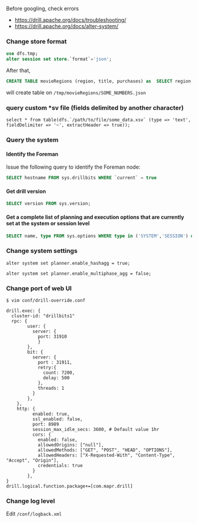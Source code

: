 Before googling, check errors

* https://drill.apache.org/docs/troubleshooting/
* https://drill.apache.org/docs/alter-system/

### Change store format
```sql
use dfs.tmp;
alter session set store.`format`='json';
```
After that, 

```sql
CREATE TABLE movieRegions (region, title, purchases) as  SELECT region, title, count(*) as numberOfPurchases  FROM dfs.`/home/user/data/some/path/some_file.json` group by region, title;
```
will create table on `/tmp/movieRegions/SOME_NUMBERS.json`

### query custom *sv file (fields delimited by another character)
```
select * from table(dfs.`/path/to/file/some_data.xsv` (type => 'text', fieldDelimiter => '~', extractHeader => true));
```


### Query the system
#### Identify the Foreman

Issue the following query to identify the Foreman node:

```sql
SELECT hostname FROM sys.drillbits WHERE `current` = true
```

#### Get drill version
```sql
SELECT version FROM sys.version;
```

#### Get a complete list of planning and execution options that are currently set at the system or session level

```sql
SELECT name, type FROM sys.options WHERE type in ('SYSTEM','SESSION') order by name;
```
### Change system settings
```
alter system set planner.enable_hashagg = true;
```
```
alter system set planner.enable_multiphase_agg = false;
```

### Change port of web UI
```shell
$ vim conf/drill-override.conf
```
```
drill.exec: {
  cluster-id: "drillbits1"
  rpc: {
        user: {
          server: {
            port: 31910
            }
        },
        bit: {
          server: {
            port : 31911,
            retry:{
              count: 7200,
              delay: 500
            },
            threads: 1
          }
        },
    },
    http: {
          enabled: true,
          ssl_enabled: false,
          port: 8989
          session_max_idle_secs: 3600, # Default value 1hr
          cors: {
            enabled: false,
            allowedOrigins: ["null"],
            allowedMethods: ["GET", "POST", "HEAD", "OPTIONS"],
            allowedHeaders: ["X-Requested-With", "Content-Type", "Accept", "Origin"],
            credentials: true
          }
        },
}
drill.logical.function.package+=[com.mapr.drill]

```


### Change log level
Edit `/conf/logback.xml`